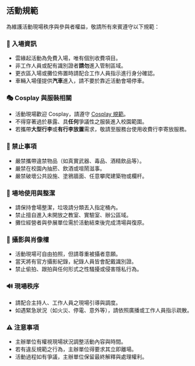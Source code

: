 ## 活動規範

為維護活動現場秩序與參與者權益，敬請所有來賓遵守以下規範：

### 🎫 入場資訊
- 雲緣起活動為免費入場，唯有個別收費項目。
- 非工作人員或配有識別證者**請勿**進入管制區域。
- 更衣區入場或攤位佈置時請配合工作人員指示進行身分確認。
- 車輛入場僅提供**汽車**進入，請不要於靠近活動會場停車。

### 🎭 Cosplay 與服裝相關
- 活動現場歡迎 Cosplay，請遵守 [Cosplay 規範](https://rikurzt.github.io/YAF_web/FestivalInfo/Cosplay)。
- 不得穿著過於暴露、具**任何**爭議性之服裝進入校園範圍。
- 若攜帶**大型行李**或**有行李放置**需求，敬請至服務台使用收費行李寄放服務。

### 🚷 禁止事項
- 嚴禁攜帶違禁物品（如真實武器、毒品、酒精飲品等）。
- 嚴禁在校園內抽菸、飲酒或喧鬧滋事。
- 嚴禁破壞公共設施、塗鴉牆面、任意攀爬建築物或欄杆。

### 🧼 場地使用與整潔
- 請保持會場整潔，垃圾請分類丟入指定桶內。
- 禁止擅自進入未開放之教室、實驗室、辦公區域。
- 攤位經營者與參展單位需於活動結束後完成清場與復原。

### 📸 攝影與肖像權
- 活動現場可自由拍照，但請尊重被攝者意願。
- 當天將有官方攝影紀錄，紀錄人員皆會配戴識別證。
- 禁止偷拍、跟拍與任何形式之性騷擾或侵害隱私行為。

### 🔊 現場秩序
- 請配合主持人、工作人員之現場引導與調度。
- 如遇緊急狀況（如火災、停電、意外等），請依照廣播或工作人員指示疏散。

### ⚠ 注意事項
- 主辦單位有權視現場狀況調整活動內容與時間。
- 若有違反規範之行為，主辦單位得要求其立即離場。
- 活動過程如有爭議，主辦單位保留最終解釋與處理權利。
